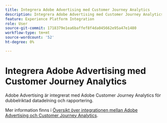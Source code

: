 ```yaml
---
title: Integrera Adobe Advertising med Customer Journey Analytics
description: Integrera Adobe Advertising med Customer Journey Analytics
feature: Experience Platform Integration
role: User
source-git-commit: 1718379e1ea6baffef8f4da045662e95a47e1480
workflow-type: tm+mt
source-wordcount: '52'
ht-degree: 0%

---
```


# Integrera Adobe Advertising med Customer Journey Analytics

Adobe Advertising är integrerat med Adobe Customer Journey Analytics för dubbelriktad datadelning och rapportering.

Mer information finns i [Översikt över integrationen mellan Adobe Advertising och Customer Journey Analytics](https://experienceleague.adobe.com/en/docs/advertising/integrations/customer-journey-analytics/overview).
